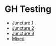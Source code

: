 # GH Testing

- [Juncture 1](examples/j1)
- [Juncture 2](examples/j2)
- [Juncture 3](examples/j3)
- [Mixed](examples/mixed)
